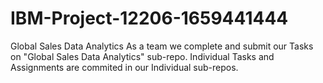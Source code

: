# IBM-Project-12206-1659441444
Global Sales Data Analytics
As a team we complete and submit our Tasks on "Global Sales Data Analytics" sub-repo.
Individual Tasks and Assignments are commited in our Individual sub-repos.
